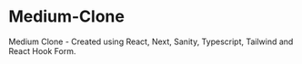 # Medium-Clone
Medium Clone - Created using React, Next, Sanity, Typescript, Tailwind and React Hook Form.
